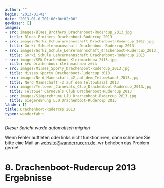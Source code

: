```yaml
---
author: ""
begin: "2013-01-01"
date: "2013-01-01T01:00:00+02:00"
gewässer: []
images:
- src: images/Blues_Brothers_Drachenboot-Rudercup_2013.jpg
  title: Blues Brothers Drachenboot-Rudercup 2013
- src: images/Gorki_Schuelermannschaft_Drachenboot-Rudercup_2013.jpg
  title: Gorki Schuelermannschaft Drachenboot-Rudercup 2013
- src: images/Gorki_Schule_Lehrermannschaft_Drachenboot-Rudercup_2013.jpg
  title: Gorki Schule Lehrermannschaft Drachenboot-Rudercup 2013
- src: images/SPD_Drachenboot_Kleinmachnow_2013.jpg
  title: SPD Drachenboot Kleinmachnow 2013
- src: images/Misses_Sporty_Drachenboot-Rudercup_2013.jpg
  title: Misses Sporty Drachenboot-Rudercup 2013
- src: images/Nerd_Mannschaft_42_auf_dem_Teltowkanal_2013.jpg
  title: Nerd Mannschaft 42 auf dem Teltowkanal 2013
- src: images/Teltower_Carnevals_Club_Drachenboot-Rudercup_2013.jpg
  title: Teltower Carnevals Club Drachenboot-Rudercup 2013
- src: images/Siegerehrung_LJU_Drachenboot-Rudercup_2013.jpg
  title: Siegerehrung LJU Drachenboot-Rudercup 2013
länder: []
title: Drachenboot-Rudercup 2013
typen: wanderfahrt
---
```



*Dieser Bericht wurde automatisch migriert*

Wenn Fehler auftreten oder links nicht funktionieren, dann schreiben Sie bitte eine Mail an website@wanderrudern.de, wir beheben das Problem gerne!



# 8. Drachenboot-Rudercup 2013   Ergebnisse


